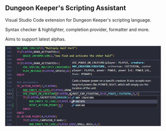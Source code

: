 ## Dungeon Keeper's Scripting Assistant

Visual Studio Code extension for Dungeon Keeper's scripting language.

Syntax checker & highlighter, completion provider, formatter and more.

Aims to support latest alphas.

![Dksa code screenshot](https://raw.githubusercontent.com/kxvv/vscode-dkfx-script-assist/master/dksa_code.png)
